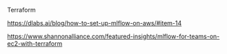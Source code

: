 Terraform

https://dlabs.ai/blog/how-to-set-up-mlflow-on-aws/#item-14

https://www.shannonalliance.com/featured-insights/mlflow-for-teams-on-ec2-with-terraform